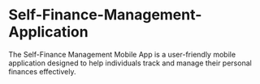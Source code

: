 # Self-Finance-Management-Application
The Self-Finance Management Mobile App is a user-friendly mobile application designed to help individuals track and manage their personal finances effectively.
